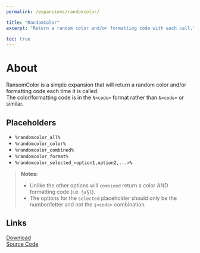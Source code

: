 ```yaml
---
permalink: /expansions/randomcolor/

title: "RandomColor"
excerpt: "Return a random color and/or formatting code with each call."

toc: true
---
```


# About
RansomColor is a simple expansion that will return a random color and/or formatting code each time it is called.  
The color/formatting code is in the `§<code>` format rather than `&<code>` or similar.

## Placeholders
- `%randomcolor_all%`
- `%randomcolor_color%`
- `%randomcolor_combined%`
- `%randomcolor_format%`
- `%randomcolor_selected_<option1,option2,...>%`

> **Notes:**  
> - Unlike the other options will `combined` return a color AND formatting code (i.e. `§a§l`).
> - The options for the `selected` placeholder should only be the number/letter and not the `§<code>` combination.

## Links

[<i class="fas fa-cloud-download-alt"></i> Download](https://api.extendedclip.com/expansions/randomcolor)  
[<i class="fab fa-github"></i> Source Code](https://github.com/Andre601/RandomColor)
